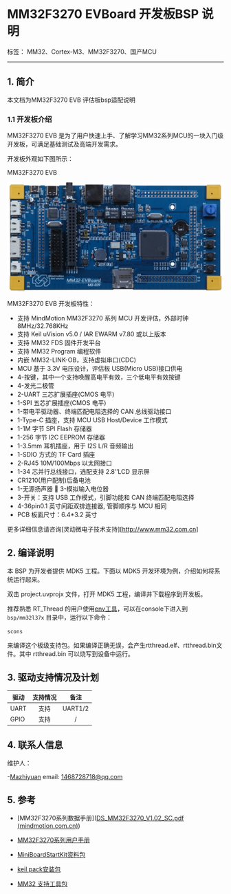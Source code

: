# MM32F3270 EVBoard 开发板BSP 说明

标签： MM32、Cortex-M3、MM32F3270、国产MCU

---

## 1. 简介

本文档为MM32F3270 EVB 评估板bsp适配说明

### 1.1  开发板介绍

MM32F3270 EVB 是为了用户快速上手、了解学习MM32系列MCU的一块入门级开发板，可满足基础测试及高端开发需求。

开发板外观如下图所示：

MM32F3270 EVB

![MM32 MiniBoard Rev.D2](figures/MM32EVB.jpg)

MM32F3270 EVB 开发板特性：

- 支持 MindMotion MM32F3270 系列 MCU 开发评估，外部时钟 8MHz/32.768KHz
- 支持 Keil uVision v5.0 / IAR EWARM v7.80 或以上版本
- 支持 MM32 FDS 固件开发平台
- 支持 MM32 Program 编程软件
- 内嵌 MM32-LINK-OB，支持虚拟串口(CDC)
- MCU 基于 3.3V 电压设计，评估板 USB(Micro USB)接口供电
- 4-按键，其中一个支持唤醒高电平有效，三个低电平有效按键
- 4-发光二极管
- 2-UART 三芯扩展插座(CMOS 电平)
- 1-SPI 五芯扩展插座(CMOS 电平)
- 1-带电平驱动器、终端匹配电阻选择的 CAN 总线驱动接口
- 1-Type-C 插座，支持 MCU USB Host/Device 工作模式
- 1-1M 字节 SPI Flash 存储器
- 1-256 字节 I2C EEPROM 存储器
- 1-3.5mm 耳机插座，用于 I2S L/R 音频输出
- 1-SDIO 方式的 TF Card 插座
- 2-RJ45 10M/100Mbps 以太网接口
- 1-34 芯并行总线接口，选配支持 2.8’’LCD 显示屏
- CR1210(用户配制)后备电池
- 1-无源扬声器  3-模拟输入电位器
- 3-开关：支持 USB 工作模式，引脚功能和 CAN 终端匹配电阻选择
- 4-36pin0.1 英寸间距双排连接器, 管脚顺序与 MCU 相同
- PCB 板面尺寸：6.4*3.2 英寸

更多详细信息请咨询[灵动微电子技术支持][http://www.mm32.com.cn]

## 2. 编译说明

本 BSP 为开发者提供 MDK5 工程。下面以 MDK5 开发环境为例，介绍如何将系统运行起来。

双击 project.uvprojx 文件，打开 MDK5 工程，编译并下载程序到开发板。

推荐熟悉 RT_Thread 的用户使用[env工具](https://www.rt-thread.org/page/download.html)，可以在console下进入到 `bsp/mm32l37x` 目录中，运行以下命令：

`scons`

来编译这个板级支持包。如果编译正确无误，会产生rtthread.elf、rtthread.bin文件。其中 rtthread.bin 可以烧写到设备中运行。

## 3. 驱动支持情况及计划

| 驱动       | 支持情况 | 备注                         |
| ---------- | :------: | :--------------------------: |
| UART       | 支持     | UART1/2                   |
| GPIO       | 支持     | / |

## 4. 联系人信息

维护人：

-[Mazhiyuan](https://github.com/cndabai) email: 1468728718@qq.com

## 5. 参考

- [MM32F3270系列数据手册]([DS_MM32F3270_V1.02_SC.pdf (mindmotion.com.cn)](http://www.mindmotion.com.cn/userfiles/images/MM32F3270XiLieWenDang/DS_MM32F3270_V1.02_SC.pdf))

- [MM32F3270系列用户手册]([www.mindmotion.com.cn/userfiles/images/MM32F3270XiLieWenDang/UM_MM32F3270_V0.93_SC.pdf](http://www.mindmotion.com.cn/userfiles/images/MM32F3270XiLieWenDang/UM_MM32F3270_V0.93_SC.pdf))

- [MiniBoardStartKit资料包](http://www.mm32.com.cn/download.aspx?cid=2545)

- [keil pack安装包](http://www.mm32.com.cn/download.aspx?cid=2546)

- [MM32 支持工具包](http://www.mm32.com.cn/download.aspx?cid=2547)

